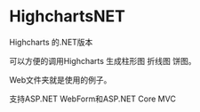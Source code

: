 HighchartsNET
=============

Highcharts 的.NET版本

可以方便的调用Highcharts 生成柱形图 折线图 饼图。

Web文件夹就是使用的例子。

支持ASP.NET WebForm和ASP.NET Core MVC
